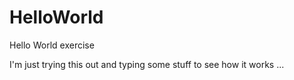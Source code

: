 # HelloWorld
Hello World exercise

I'm just trying this out and typing some stuff to see how it works ...
